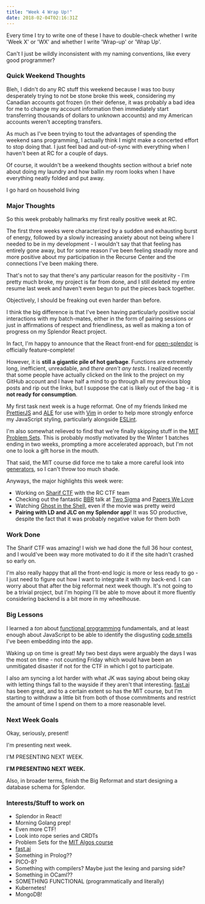 ```yaml
---
title: "Week 4 Wrap Up!"
date: 2018-02-04T02:16:31Z
---
```

Every time I try to write one of these I have to double-check whether I write 'Week X' or 'WX' and whether I write 'Wrap-up' or 'Wrap Up'.

Can't I just be wildly inconsistent with my naming conventions, like every good programmer?

### Quick Weekend Thoughts
Bleh, I didn't do any RC stuff this weekend because I was too busy desperately trying to not be stone broke this week, considering my Canadian accounts got frozen (in their defense, it was probably a bad idea for me to change my account information then immediately start transferring thousands of dollars to unknown accounts) and my American accounts weren't accepting transfers.

As much as I've been trying to tout the advantages of spending the weekend sans programming, I actually think I might make a concerted effort to stop doing that. I just feel bad and out-of-sync with everything when I haven't been at RC for a couple of days.

Of course, it wouldn't be a weekend thoughts section without a brief note about doing my laundry and how ballin my room looks when I have everything neatly folded and put away.

I go hard on household living

### Major Thoughts
So this week probably hallmarks my first really positive week at RC. 

The first three weeks were characterized by a sudden and exhausting burst of energy, followed by a slowly increasing anxiety about not being where I needed to be in my development - I wouldn't say that that feeling has entirely gone away, but for some reason I've been feeling steadily more and more positive about my participation in the Recurse Center and the connections I've been making there.

That's not to say that there's any particular reason for the positivity - I'm pretty much broke, my project is far from done, and I still deleted my entire resume last week and haven't even begun to put the pieces back together.

Objectively, I should be freaking out even harder than before.

I think the big difference is that I've been having particularly positive social interactions with my batch-mates, either in the form of pairing sessions or just in affirmations of respect and friendliness, as well as making a ton of progress on my Splendor React project.

In fact, I'm happy to announce that the React front-end for [open-splendor](https://github.com/farkwun/open-splendor) is officially feature-complete!

However, it is **still a gigantic pile of hot garbage**. Functions are extremely long, inefficient, unreadable, and *there aren't any tests*. I realized recently that some people have actually clicked on the link to the project on my GitHub account and I have half a mind to go through all my previous blog posts and rip out the links, but I suppose the cat is likely out of the bag - it is **not ready for consumption**. 

My first task next week is a huge reformat. One of my friends linked me [PrettierJS](https://github.com/prettier/prettier) and [ALE](https://github.com/w0rp/ale) for use with [Vim](https://en.wikipedia.org/wiki/Vim_(text_editor)) in order to help more strongly enforce my JavaScript styling, particularly alongside [ESLint](https://eslint.org/).

I'm also somewhat relieved to find that we're finally skipping stuff in the [MIT Problem Sets](https://ocw.mit.edu/courses/electrical-engineering-and-computer-science/6-006-introduction-to-algorithms-fall-2011/assignments/). This is probably mostly motivated by the Winter 1 batches ending in two weeks, prompting a more accelerated approach, but I'm not one to look a gift horse in the mouth.

That said, the MIT course did force me to take a more careful look into [generators](https://jeffknupp.com/blog/2013/04/07/improve-your-python-yield-and-generators-explained/), so I can't throw too much shade.

Anyways, the major highlights this week were:
* Working on [Sharif CTF](http://ctf.sharif.edu/ctf8/) with the RC CTF team
* Checking out the fantastic [BBR](https://cacm.acm.org/magazines/2017/2/212428-bbr-congestion-based-congestion-control/fulltext#F1) talk at [Two Sigma](https://www.twosigma.com/) and [Papers We Love](http://paperswelove.org/)
* Watching [Ghost in the Shell](http://www.imdb.com/title/tt0113568/), even if the movie was pretty weird
* **Pairing with LD and JLC on my Splendor app**! It was SO productive, despite the fact that it was probably negative value for them both

### Work Done
The Sharif CTF was amazing! I wish we had done the full 36 hour contest, and I would've been way more motivated to do it if the site hadn't crashed so early on.

I'm also really happy that all the front-end logic is more or less ready to go - I just need to figure out how I want to integrate it with my back-end. I can worry about that after the big reformat next week though. It's not going to be a trivial project, but I'm hoping I'll be able to move about it more fluently considering backend is a bit more in my wheelhouse.

### Big Lessons
I learned a *ton* about [functional programming](https://en.wikipedia.org/wiki/Functional_programming) fundamentals, and at least enough about JavaScript to be able to identify the disgusting [code smells](https://en.wikipedia.org/wiki/Code_smell) I've been embedding into the app.

Waking up on time is great! My two best days were arguably the days I was the most on time - not counting Friday which would have been an unmitigated disaster if not for the CTF in which I got to participate.

I also am syncing a lot harder with what JK was saying about being okay with letting things fall to the wayside if they aren't that interesting. [fast.ai](http://www.fast.ai/) has been great, and to a certain extent so has the MIT course, but I'm starting to withdraw a little bit from both of those commitments and restrict the amount of time I spend on them to a more reasonable level.

### Next Week Goals
Okay, seriously, present!

I'm presenting next week.

I'M PRESENTING NEXT WEEK.

**I'M PRESENTING NEXT WEEK.**

Also, in broader terms, finish the Big Reformat and start designing a database schema for Splendor.

### Interests/Stuff to work on
* Splendor in React!
* Morning Golang prep!
* Even more CTF!
* Look into rope series and CRDTs
* Problem Sets for the [MIT Algos course](https://ocw.mit.edu/courses/electrical-engineering-and-computer-science/6-006-introduction-to-algorithms-fall-2011/assignments/)
* [fast.ai](http://www.fast.ai/)
* Something in Prolog??
* PICO-8?
* Something with compilers? Maybe just the lexing and parsing side?
* Something in OCaml??
* SOMETHING FUNCTIONAL (programmatically and literally)
* Kubernetes!
* MongoDB!
